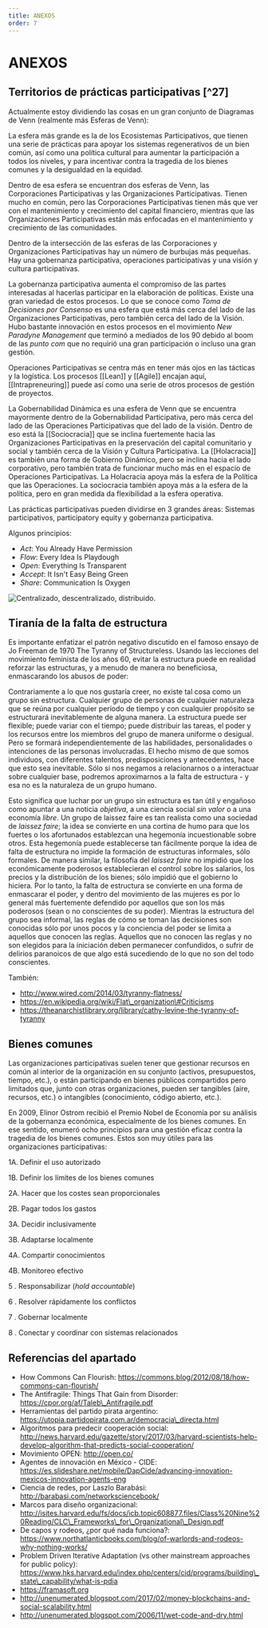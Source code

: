 ```yaml
---
title: ANEXOS
order: 7
---
```


# ANEXOS

## Territorios de prácticas participativas [^27]

Actualmente estoy dividiendo las cosas en un gran conjunto de Diagramas de Venn (realmente más Esferas de Venn):

La esfera más grande es la de los Ecosistemas Participativos, que tienen una serie de prácticas para apoyar los sistemas regenerativos de un bien común, así como una política cultural para aumentar la participación a todos los niveles, y para incentivar contra la tragedia de los bienes comunes y la desigualdad en la equidad.

Dentro de esa esfera se encuentran dos esferas de Venn, las Corporaciones Participativas y las Organizaciones Participativas. Tienen mucho en común, pero las Corporaciones Participativas tienen más que ver con el mantenimiento y crecimiento del capital financiero, mientras que las Organizaciones Participativas están más enfocadas en el mantenimiento y crecimiento de las comunidades.

Dentro de la intersección de las esferas de las Corporaciones y Organizaciones Participativas hay un número de burbujas más pequeñas. Hay una gobernanza participativa, operaciones participativas y una visión y cultura participativas.

La gobernanza participativa aumenta el compromiso de las partes interesadas al hacerlas participar en la elaboración de políticas. Existe una gran variedad de estos procesos. Lo que se conoce como _Toma de Decisiones por Consenso_ es una esfera que está más cerca del lado de las Organizaciones Participativas, pero también cerca del lado de la Visión. Hubo bastante innovación en estos procesos en el movimiento _New Paradyne Management_ que terminó a mediados de los 90 debido al boom de las _punto com_ que no requirió una gran participación o incluso una gran gestión.

Operaciones Participativas se centra más en tener más ojos en las tácticas y la logística. Los procesos [[Lean]] y [[Agile]] encajan aquí, [[Intrapreneuring]] puede así como una serie de otros procesos de gestión de proyectos.

La Gobernabilidad Dinámica es una esfera de Venn que se encuentra mayormente dentro de la Gobernabilidad Participativa, pero más cerca del lado de las Operaciones Participativas que del lado de la visión. Dentro de eso está la [[Sociocracia]] que se inclina fuertemente hacia las Organizaciones Participativas en la preservación del capital comunitario y social y también cerca de la Visión y Cultura Participativa. La [[Holacracia]] es también una forma de Gobierno Dinámico, pero se inclina hacia el lado corporativo, pero también trata de funcionar mucho más en el espacio de Operaciones Participativas. La Holacracia apoya más la esfera de la Política que las Operaciones. La sociocracia también apoya más a la esfera de la política, pero en gran medida da flexibilidad a la esfera operativa.

Las prácticas participativas pueden dividirse en 3 grandes áreas: Sistemas participativos, participatory equity y gobernanza participativa.

Algunos principios:

- _Act_: You Already Have Permission
- _Flow_: Every Idea Is Playdough
- _Open_: Everything Is Transparent
- _Accept_: It Isn't Easy Being Green
- _Share_: Communication Is Oxygen

![Centralizado, descentralizado, distribuido.](../images/decentralized.png)

## Tiranía de la falta de estructura

Es importante enfatizar el patrón negativo discutido en el famoso ensayo de Jo Freeman de 1970 The Tyranny of Structureless. Usando las lecciones del movimiento feminista de los años 60, evitar la estructura puede en realidad reforzar las estructuras, y a menudo de manera no beneficiosa, enmascarando los abusos de poder:

Contrariamente a lo que nos gustaría creer, no existe tal cosa como un grupo sin estructura. Cualquier grupo de personas de cualquier naturaleza que se reúna por cualquier período de tiempo y con cualquier propósito se estructurará inevitablemente de alguna manera. La estructura puede ser flexible; puede variar con el tiempo; puede distribuir las tareas, el poder y los recursos entre los miembros del grupo de manera uniforme o desigual. Pero se formará independientemente de las habilidades, personalidades o intenciones de las personas involucradas. El hecho mismo de que somos individuos, con diferentes talentos, predisposiciones y antecedentes, hace que esto sea inevitable. Sólo si nos negamos a relacionarnos o a interactuar sobre cualquier base, podremos aproximarnos a la falta de estructura - y esa no es la naturaleza de un grupo humano.

Esto significa que luchar por un grupo sin estructura es tan útil y engañoso como apuntar a una noticia _objetiva_, a una ciencia social _sin valor_ o a una economía _libre_. Un grupo de laissez faire es tan realista como una sociedad de _laissez faire_; la idea se convierte en una cortina de humo para que los fuertes o los afortunados establezcan una hegemonía incuestionable sobre otros. Esta hegemonía puede establecerse tan fácilmente porque la idea de falta de estructura no impide la formación de estructuras informales, sólo formales. De manera similar, la filosofía del _laissez faire_ no impidió que los económicamente poderosos establecieran el control sobre los salarios, los precios y la distribución de los bienes; sólo impidió que el gobierno lo hiciera. Por lo tanto, la falta de estructura se convierte en una forma de enmascarar el poder, y dentro del movimiento de las mujeres es por lo general más fuertemente defendido por aquellos que son los más poderosos (sean o no conscientes de su poder). Mientras la estructura del grupo sea informal, las reglas de cómo se toman las decisiones son conocidas sólo por unos pocos y la conciencia del poder se limita a aquellos que conocen las reglas. Aquellos que no conocen las reglas y no son elegidos para la iniciación deben permanecer confundidos, o sufrir de delirios paranoicos de que algo está sucediendo de lo que no son del todo conscientes.

También:

- http://www.wired.com/2014/03/tyranny-flatness/
- https://en.wikipedia.org/wiki/Flat\_organization\#Criticisms
- https://theanarchistlibrary.org/library/cathy-levine-the-tyranny-of-tyranny

## Bienes comunes

Las organizaciones participativas suelen tener que gestionar recursos en común al interior de la organización en su conjunto (activos, presupuestos, tiempo, etc.), o están participando en bienes públicos compartidos pero limitados que, junto con otras organizaciones, pueden ser tangibles (aire, recursos, etc.) o intangibles (conocimiento, código abierto, etc.).

En 2009, Elinor Ostrom recibió el Premio Nobel de Economía por su análisis de la gobernanza económica, especialmente de los bienes comunes. En ese sentido, enumeró ocho principios para una gestión eficaz contra la tragedia de los bienes comunes. Estos son muy útiles para las organizaciones participativas:

1A. Definir el uso autorizado

1B. Definir los límites de los bienes comunes

2A. Hacer que los costes sean proporcionales

2B. Pagar todos los gastos

3A. Decidir inclusivamente

3B. Adaptarse localmente

4A. Compartir conocimientos

4B. Monitoreo efectivo

5 . Responsabilizar (_hold accountable_)

6 . Resolver rápidamente los conflictos

7 . Gobernar localmente

8 . Conectar y coordinar con sistemas relacionados

## Referencias del apartado

- How Commons Can Flourish: https://commons.blog/2012/08/18/how-commons-can-flourish/
- The Antifragile: Things That Gain from Disorder: https://cpor.org/af/Taleb\_Antifragile.pdf
- Herramientas del partido pirata argentino: https://utopia.partidopirata.com.ar/democracia\_directa.html
- Algoritmos para predecir cooperación social: http://news.harvard.edu/gazette/story/2017/03/harvard-scientists-help-develop-algorithm-that-predicts-social-cooperation/
- Movimiento OPEN: http://open.co/
- Agentes de innovación en México - CIDE: https://es.slideshare.net/mobile/DapCide/advancing-innovation-mexicos-innovation-agents-eng
- Ciencia de redes, por Laszlo Barabási: http://barabasi.com/networksciencebook/
- Marcos para diseño organizacional: http://isites.harvard.edu/fs/docs/icb.topic608877.files/Class%20Nine%20Reading/CLC\_Frameworks\_for\_Organizational\_Design.pdf
- De capos y rodeos, ¿por qué nada funciona?: https://www.northatlanticbooks.com/blog/of-warlords-and-rodeos-why-nothing-works/
- Problem Driven Iterative Adaptation (vs other mainstream approaches for public policy): https://www.hks.harvard.edu/index.php/centers/cid/programs/building\_state\_capability/what-is-pdia
- https://framasoft.org
- http://unenumerated.blogspot.com/2017/02/money-blockchains-and-social-scalability.html
- http://unenumerated.blogspot.com/2006/11/wet-code-and-dry.html
